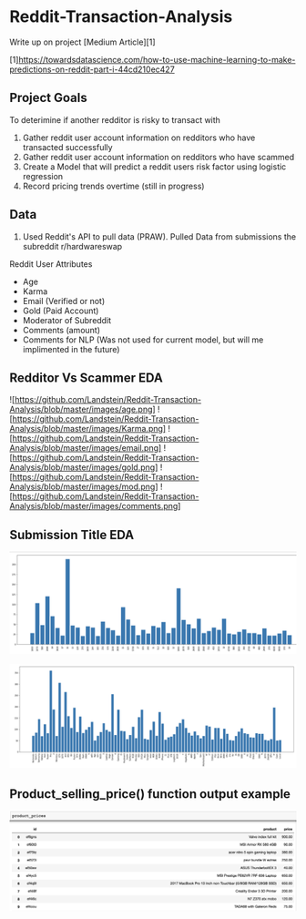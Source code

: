 # Reddit-Transaction-Analysis

Write up on project [Medium Article][1]

[1]https://towardsdatascience.com/how-to-use-machine-learning-to-make-predictions-on-reddit-part-i-44cd210ec427

## Project Goals 
To deterimine if another redditor is risky to transact with 
1. Gather reddit user account information on redditors who have transacted successfully 
2. Gather reddit user account information on redditors who have scammed 
3. Create a Model that will predict a reddit users risk factor using logistic regression 
4. Record pricing trends overtime (still in progress)

## Data 
1. Used Reddit's API to pull data (PRAW).  Pulled Data from submissions the subreddit r/hardwareswap 

Reddit User Attributes 
- Age 
- Karma
- Email (Verified or not)
- Gold (Paid Account)
- Moderator of Subreddit 
- Comments (amount)
- Comments for NLP (Was not used for current model, but will me implimented in the future)

## Redditor Vs Scammer EDA 

![https://github.com/Landstein/Reddit-Transaction-Analysis/blob/master/images/age.png]
![https://github.com/Landstein/Reddit-Transaction-Analysis/blob/master/images/Karma.png]
![https://github.com/Landstein/Reddit-Transaction-Analysis/blob/master/images/email.png]
![https://github.com/Landstein/Reddit-Transaction-Analysis/blob/master/images/gold.png]
![https://github.com/Landstein/Reddit-Transaction-Analysis/blob/master/images/mod.png]
![https://github.com/Landstein/Reddit-Transaction-Analysis/blob/master/images/comments.png]




## Submission Title EDA

![](https://github.com/Landstein/Reddit-Transaction-Analysis/blob/master/images/common_title_numbers.png)

![](https://github.com/Landstein/Reddit-Transaction-Analysis/blob/master/images/common_title_words.png)


## Product_selling_price() function output example 

![](https://github.com/Landstein/Reddit-Transaction-Analysis/blob/master/images/product_prices.png)